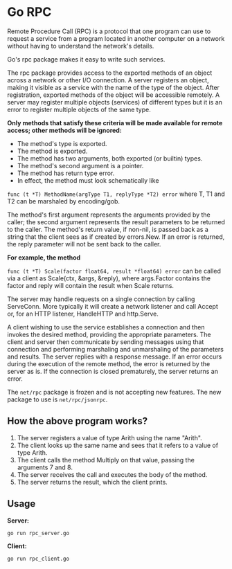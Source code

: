 # Go RPC

Remote Procedure Call (RPC) is a protocol that one program can use to request a service from a program located in another computer on a network without having to understand the network's details.

Go's rpc package makes it easy to write such services.

The rpc package provides access to the exported methods of an object across a network or other I/O connection. A server registers an object, making it visible as a service with the name of the type of the object. After registration, exported methods of the object will be accessible remotely. A server may register multiple objects (services) of different types but it is an error to register multiple objects of the same type.

**Only methods that satisfy these criteria will be made available for remote access; other methods will be ignored:**

- The method's type is exported.
- The method is exported.
- The method has two arguments, both exported (or builtin) types.
- The method's second argument is a pointer.
- The method has return type error.
- In effect, the method must look schematically like

``func (t *T) MethodName(argType T1, replyType *T2) error``
where T, T1 and T2 can be marshaled by encoding/gob.

The method's first argument represents the arguments provided by the caller; the second argument represents the result parameters to be returned to the caller. The method's return value, if non-nil, is passed back as a string that the client sees as if created by errors.New. If an error is returned, the reply parameter will not be sent back to the caller.

**For example, the method**

``func (t *T) Scale(factor float64, result *float64) error``
can be called via a client as Scale(ctx, &args, &reply), where args.Factor contains the factor and reply will contain the result when Scale returns.

The server may handle requests on a single connection by calling ServeConn. More typically it will create a network listener and call Accept or, for an HTTP listener, HandleHTTP and http.Serve.

A client wishing to use the service establishes a connection and then invokes the desired method, providing the appropriate parameters. The client and server then communicate by sending messages using that connection and performing marshaling and unmarshaling of the parameters and results. The server replies with a response message. If an error occurs during the execution of the remote method, the error is returned by the server as is. If the connection is closed prematurely, the server returns an error.

The ``net/rpc`` package is frozen and is not accepting new features. The new package to use is ``net/rpc/jsonrpc``.

## How the above program works?

1. The server registers a value of type Arith using the name "Arith".
2. The client looks up the same name and sees that it refers to a value of type Arith.
3. The client calls the method Multiply on that value, passing the arguments 7 and 8.
4. The server receives the call and executes the body of the method.
5. The server returns the result, which the client prints.

## Usage

**Server:**

``go run rpc_server.go``

**Client:**

``go run rpc_client.go``